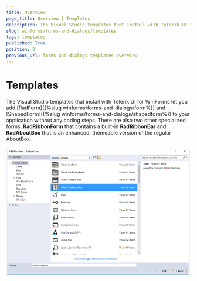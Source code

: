 ```yaml
---
title: Overview
page_title: Overview | Templates
description: The Visual Studio templates that install with Telerik UI for WinForms let you add RadForm and ShapedForm to your application without any coding steps. 
slug: winforms/forms-and-dialogs/templates
tags: templates
published: True
position: 0
previous_url: forms-and-dialogs-templates-overview
---
```


# Templates

The Visual Studio templates that install with Telerik UI for WinForms let you add [RadForm]({%slug winforms/forms-and-dialogs/form%}) and [ShapedForm]({%slug winforms/forms-and-dialogs/shapedform%}) to your application without any coding steps. There are also two other specialized forms, __RadRibbonForm__ that contains a built-in __RadRibbonBar__ and __RadAboutBox__ that is an enhanced, themeable version of the regular AboutBox.
        
![forms-and-dialogs-templates-overview 001](images/forms-and-dialogs-templates-overview001.png)
